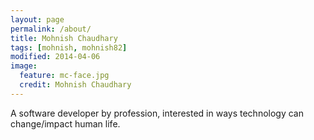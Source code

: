 ```yaml
---
layout: page
permalink: /about/
title: Mohnish Chaudhary
tags: [mohnish, mohnish82]
modified: 2014-04-06
image:
  feature: mc-face.jpg
  credit: Mohnish Chaudhary
---
```


A software developer by profession, interested in ways technology can change/impact human life.
